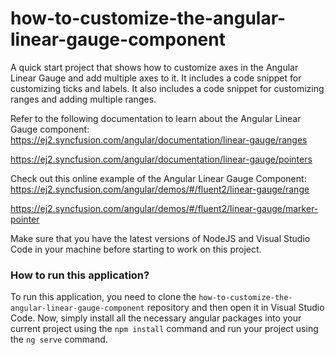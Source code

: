 # how-to-customize-the-angular-linear-gauge-component
A quick start project that shows how to customize axes in the Angular Linear Gauge and add multiple axes to it. It includes a code snippet for customizing ticks and labels. It also includes a code snippet for customizing ranges and adding multiple ranges.
 
Refer to the following documentation to learn about the Angular Linear Gauge  component: 
https://ej2.syncfusion.com/angular/documentation/linear-gauge/ranges

https://ej2.syncfusion.com/angular/documentation/linear-gauge/pointers 

Check out this online example of the Angular Linear Gauge Component:
https://ej2.syncfusion.com/angular/demos/#/fluent2/linear-gauge/range 

https://ej2.syncfusion.com/angular/demos/#/fluent2/linear-gauge/marker-pointer  

Make sure that you have the latest versions of NodeJS and Visual Studio Code in your machine before starting to work on this project.

### How to run this application?
To run this application, you need to clone the `how-to-customize-the-angular-linear-gauge-component` repository and then open it in Visual Studio Code. Now, simply install all the necessary angular packages into your current project using the `npm install` command and run your project using the `ng serve` command.
